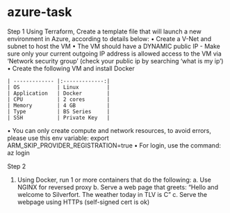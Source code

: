 # azure-task
 Step 1
Using Terraform, Create a template file that will launch a new environment in Azure, according to details below:
    •	Create a V-Net  and subnet to host the VM
    •	The VM should have a DYNAMIC public IP - Make sure only your current outgoing IP address is allowed access to the VM via ‘Network security group’ (check your public ip by searching ‘what is my ip’)
    •	Create the following VM and install Docker
    					

    | ------------- |:-------------:|
    | OS            | Linux         |
    | Application   | Docker        |
    | CPU           | 2 cores       |
    | Memory        | 4 GB          |
    | Type          | BS Series     |
    | SSH           | Private Key   |


•	You can only create compute and network resources, to avoid errors, please use this env variable:
export ARM_SKIP_PROVIDER_REGISTRATION=true
•	For login, use the command: az login


Step 2
1.	Using Docker, run 1 or more containers that do the following:
a.	Use NGINX for reversed proxy
b.	Serve a web page that greets: 
“Hello <Client IP> and welcome to Silverfort. The weather today in TLV is <Celsius> C”
c.	Serve the webpage using HTTPs (self-signed cert is ok)
